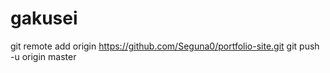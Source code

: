 # gakusei
git remote add origin https://github.com/Seguna0/portfolio-site.git
git push -u origin master

